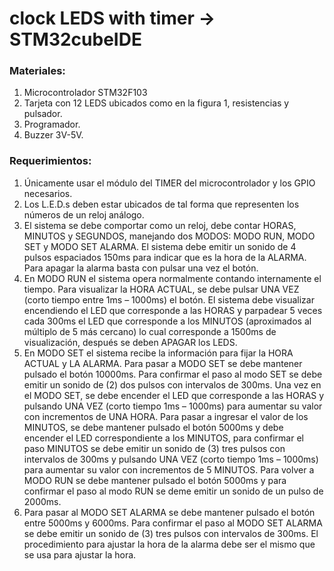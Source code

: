 # clock LEDS with timer -> STM32cubeIDE

### Materiales:
1. Microcontrolador STM32F103
2. Tarjeta con 12 LEDS ubicados como en la figura 1, resistencias y pulsador.
3. Programador.
4. Buzzer 3V-5V.

### Requerimientos:
1. Únicamente usar el módulo del TIMER del microcontrolador y los GPIO necesarios.
2. Los L.E.D.s deben estar ubicados de tal forma que representen los números de un reloj análogo.
3. El sistema se debe comportar como un reloj, debe contar HORAS, MINUTOS y SEGUNDOS, manejando dos
MODOS: MODO RUN, MODO SET y MODO SET ALARMA. El sistema debe emitir un sonido de 4 pulsos espaciados
150ms para indicar que es la hora de la ALARMA. Para apagar la alarma basta con pulsar una vez el botón.
4. En MODO RUN el sistema opera normalmente contando internamente el tiempo. Para visualizar la HORA ACTUAL,
se debe pulsar UNA VEZ (corto tiempo entre 1ms – 1000ms) el botón. El sistema debe visualizar encendiendo el
LED que corresponde a las HORAS y parpadear 5 veces cada 300ms el LED que corresponde a los MINUTOS
(aproximados al múltiplo de 5 más cercano) lo cual corresponde a 1500ms de visualización, después se deben
APAGAR los LEDS.
5. En MODO SET el sistema recibe la información para fijar la HORA ACTUAL y LA ALARMA. Para pasar a MODO SET
se debe mantener pulsado el botón 10000ms. Para confirmar el paso al modo SET se debe emitir un sonido de (2)
dos pulsos con intervalos de 300ms. Una vez en el MODO SET, se debe encender el LED que corresponde a las
HORAS y pulsando UNA VEZ (corto tiempo 1ms – 1000ms) para aumentar su valor con incrementos de UNA HORA.
Para pasar a ingresar el valor de los MINUTOS, se debe mantener pulsado el botón 5000ms y debe encender el
LED correspondiente a los MINUTOS, para confirmar el paso MINUTOS se debe emitir un sonido de (3) tres pulsos
con intervalos de 300ms y pulsando UNA VEZ (corto tiempo 1ms – 1000ms) para aumentar su valor con
incrementos de 5 MINUTOS. Para volver a MODO RUN se debe mantener pulsado el botón 5000ms y para
confirmar el paso al modo RUN se deme emitir un sonido de un pulso de 2000ms.
6. Para pasar al MODO SET ALARMA se debe mantener pulsado el botón entre 5000ms y 6000ms. Para confirmar el
paso al MODO SET ALARMA se debe emitir un sonido de (3) tres pulsos con intervalos de 300ms. El procedimiento
para ajustar la hora de la alarma debe ser el mismo que se usa para ajustar la hora.
